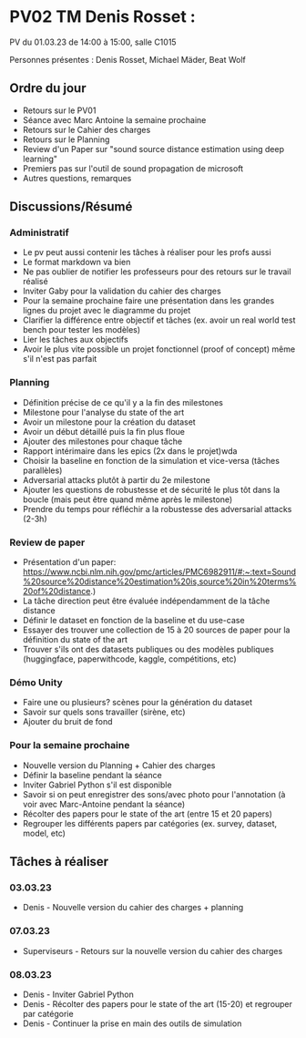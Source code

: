 # PV02 TM Denis Rosset :
PV du 01.03.23 de 14:00 à 15:00, salle C1015

Personnes présentes : Denis Rosset, Michael Mäder, Beat Wolf
## Ordre du jour
- Retours sur le PV01
- Séance avec Marc Antoine la semaine prochaine
- Retours sur le Cahier des charges
- Retours sur le Planning
- Review d'un Paper sur "sound source distance estimation using deep learning"
- Premiers pas sur l'outil de sound propagation de microsoft
- Autres questions, remarques

## Discussions/Résumé
### Administratif
- Le pv peut aussi contenir les tâches à réaliser pour les profs aussi
- Le format markdown va bien
- Ne pas oublier de notifier les professeurs pour des retours sur le travail réalisé
- Inviter Gaby pour la validation du cahier des charges 
- Pour la semaine prochaine faire une présentation dans les grandes lignes du projet avec le diagramme du projet
- Clarifier la différence entre objectif et tâches (ex. avoir un real world test bench pour tester les modèles)
- Lier les tâches aux objectifs 
- Avoir le plus vite possible un projet fonctionnel (proof of concept) même s'il n'est pas parfait

### Planning
- Définition précise de ce qu'il y a la fin des milestones
- Milestone pour l'analyse du state of the art
- Avoir un milestone pour la création du dataset
- Avoir un début détaillé puis la fin plus floue
- Ajouter des milestones pour chaque tâche
- Rapport intérimaire dans les epics (2x dans le projet)wda
- Choisir la baseline en fonction de la simulation et vice-versa (tâches parallèles)
- Adversarial attacks plutôt à partir du 2e milestone
- Ajouter les questions de robustesse et de sécurité le plus tôt dans la boucle (mais peut être quand même après le milestone)
- Prendre du temps pour réfléchir a la robustesse des adversarial attacks (2-3h)

### Review de paper
- Présentation d'un paper: https://www.ncbi.nlm.nih.gov/pmc/articles/PMC6982911/#:~:text=Sound%20source%20distance%20estimation%20is,source%20in%20terms%20of%20distance.)
- La tâche direction peut être évaluée indépendamment de la tâche distance
- Définir le dataset en fonction de la baseline et du use-case 
- Essayer des trouver une collection de 15 à 20 sources de paper pour la définition du state of the art 
- Trouver s'ils ont des datasets publiques ou des modèles publiques (huggingface, paperwithcode, kaggle, compétitions, etc)

### Démo Unity
- Faire une ou plusieurs? scènes pour la génération du dataset
- Savoir sur quels sons travailler (sirène, etc)
- Ajouter du bruit de fond

### Pour la semaine prochaine
- Nouvelle version du Planning + Cahier des charges
- Définir la baseline pendant la séance 
- Inviter Gabriel Python s'il est disponible
- Savoir si on peut enregistrer des sons/avec photo pour l'annotation (à voir avec Marc-Antoine pendant la séance)
- Récolter des papers pour le state of the art (entre 15 et 20 papers)
- Regrouper les différents papers par catégories (ex. survey, dataset, model, etc)

## Tâches à réaliser
### 03.03.23
- Denis - Nouvelle version du cahier des charges + planning
### 07.03.23
- Superviseurs - Retours sur la nouvelle version du cahier des charges
### 08.03.23
- Denis - Inviter Gabriel Python
- Denis - Récolter des papers pour le state of the art (15-20) et regrouper par catégorie
- Denis - Continuer la prise en main des outils de simulation
